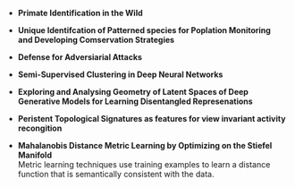 - **Primate Identification in the Wild**



- **Unique Identifcation of Patterned species for Poplation Monitoring and Developing Comservation Strategies**



- **Defense for Adversiarial Attacks**


- **Semi-Supervised Clustering in Deep Neural Networks**



- **Exploring and Analysing Geometry of Latent Spaces of Deep Generative Models for Learning Disentangled Represenations**



- **Peristent Topological Signatures as features for view invariant activity recongition**



- **Mahalanobis Distance Metric Learning by Optimizing on the Stiefel Manifold**  
  Metric  learning  techniques use training examples to learn a distance function that is semantically consistent with   the data.

